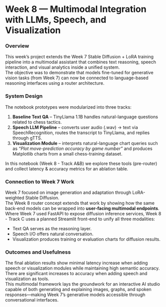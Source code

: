 
# Week 8 — Multimodal Integration with LLMs, Speech, and Visualization

### Overview
This week’s project extends the Week 7 Stable Diffusion + LoRA training pipeline into a multimodal assistant that combines text reasoning, speech interaction, and visual analytics inside a unified system.  
The objective was to demonstrate that models fine-tuned for generative vision tasks (from Week 7) can now be connected to language-based reasoning interfaces using a router architecture.

### System Design
The notebook prototypes were modularized into three tracks:

1. **Baseline Text QA** – TinyLlama 1.1B handles natural-language questions related to chess tactics.  
2. **Speech LLM Pipeline** – converts user audio (.wav) → text via SpeechRecognition, routes the transcript to TinyLlama, and replies through gTTS.  
3. **Visualization Module** – interprets natural-language chart queries such as *“Plot move-prediction accuracy by game number”* and produces Matplotlib charts from a small chess-training dataset.

In this notebook (Week 8 - Track A&B) we explore these tools (pre-router) and collect latency & accuracy metrics for an ablation table.  

### Connection to Week 7 Work
Week 7 focused on image generation and adaptation through LoRA-weighted Stable Diffusion.  
The Week 8 router concept extends that work by showing how the same back-end models can be wrapped into **user-facing multimodal endpoints**.  
Where Week 7 used FastAPI to expose diffusion inference services, Week 8 - Track C uses a planned Streamlit front-end to unify all three modalities:  
- Text QA serves as the reasoning layer.  
- Speech I/O offers natural conversation.  
- Visualization produces training or evaluation charts for diffusion results.  

### Outcomes and Usefulness
The final ablation results show minimal latency increase when adding speech or visualization modules while maintaining high semantic accuracy. There are significant increases to accuracy when adding speech and visualization as tools.   
This multimodal framework lays the groundwork for an interactive AI studio capable of both generating and explaining images, graphs, and spoken responses—making Week 7’s generative models accessible through conversational interfaces.

